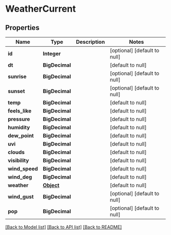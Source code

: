 # WeatherCurrent
## Properties

Name | Type | Description | Notes
------------ | ------------- | ------------- | -------------
**id** | **Integer** |  | [optional] [default to null]
**dt** | **BigDecimal** |  | [default to null]
**sunrise** | **BigDecimal** |  | [optional] [default to null]
**sunset** | **BigDecimal** |  | [optional] [default to null]
**temp** | **BigDecimal** |  | [default to null]
**feels\_like** | **BigDecimal** |  | [default to null]
**pressure** | **BigDecimal** |  | [default to null]
**humidity** | **BigDecimal** |  | [default to null]
**dew\_point** | **BigDecimal** |  | [default to null]
**uvi** | **BigDecimal** |  | [default to null]
**clouds** | **BigDecimal** |  | [default to null]
**visibility** | **BigDecimal** |  | [default to null]
**wind\_speed** | **BigDecimal** |  | [default to null]
**wind\_deg** | **BigDecimal** |  | [default to null]
**weather** | [**Object**](.md) |  | [default to null]
**wind\_gust** | **BigDecimal** |  | [optional] [default to null]
**pop** | **BigDecimal** |  | [optional] [default to null]

[[Back to Model list]](../swagger.md#documentation-for-models) [[Back to API list]](../swagger.md#documentation-for-api-endpoints) [[Back to README]](../swagger.md)


